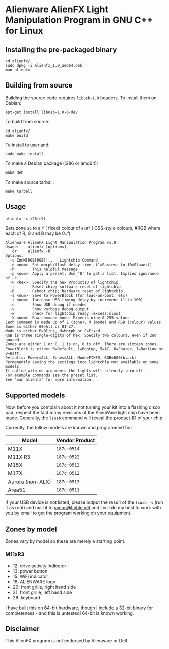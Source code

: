 
# Alienware AlienFX Light Manipulation Program in GNU C++ for Linux


## Installing the pre-packaged binary

    cd alienfx/
    sudo dpkg -i alienfx_1.0_amd64.deb
    man alienfx


## Building from source

Building the source code requires `libusb-1.0` headers.  To install them on Debian:

    apt-get install libusb-1.0-0-dev

To build from source:

    cd alienfx/
    make build

To install to userland:

    sudo make install

To make a Debian package (i386 or amd64):

    make deb

To make source tarball:

    make tarball


## Usage

    alienfx -c z26fc9f

Sets zone `26` to a `f` ( fixed) colour of `#c9f` ( CSS-style colours, #RGB
where each of R, G and B may be 0..f)

    Alienware AlienFX Light Manipulation Program v1.0
    Usage:    alienfx [options]
       or     alienfx -h
    Options:
      -c ZnnM[RGB[RGB]]..   Lightchip Command
      -d <num>  Set morph/flash delay time. (1=Fastest to 10=Slowest)
      -h        This helpful message
      -p <num>  Apply a preset. Use '0' to get a list. Implies ignorance of -c.
      -P <hex>  Specify the hex ProductID of lightchip
      -r        Reset chip; software reset of lightchip
      -R        Reboot chip; hardware reset of lightchip
      -s <num>  Save to PowerBlock (for load-on-boot, etc)
      -t <num>  Increase USB timing delay by increment (1 to 100)
      -u        Show USB debug if needed
      -v        Show verbose debug output
      -w        Check for lightchip ready (excess,slow)
      -X <num>  Raw command mode. Expects nine 0-255 values
    Each Command is made up of Z (zone), M (mode) and RGB (colour) values.
    Zone is either 00=All or 01-27.
    Mode is either B=Blink, M=Morph or F=Fixed.
    RGB is three single-digits of hex. Specify two colours, even if 2nd unused.
    Zones are either 1 or 0. 1 is on, 0 is off. There are sixteen zones.
    PowerBlock is either 0=Default, 1=Bootup, 5=AC, 6=Charge, 7=BattLow or 8=Batt.
    Defaults: Power=ALL, Zones=ALL, Mode=FIXED, RGB=000(black)
    Permanently saving the settings into lightchip not available on some models.
    If called with no arguments the lights will silently turn off.
    For example commands see the preset list.
    See 'man alienfx' for more information.


## Supported models

Now, before you complain about it not turning your kit into a flashing disco
pad, respect the fact many revisions of the AlienWare light chip have been
made.   Generally, the `lsusb` command will reveal the product-ID of your chip.

Currently, the follow models are known and programmed for:

Model            | Vendor:Product
-----------------|---------------
M11X             | `187c:0514`
M11X R3          | `187c:0522`
M15X             | `187c:0512`
M17X             | `187c:0512`
Aurora (non-ALX) | `187c:0513`
Area51           | `187c:0511`

If your USB device is not listed, please output the result of the `lsusb -v`
(run it as root) and mail it to <simon@tibble.net> and I will do my best to
work with you by email to get the program working on your equipment.


## Zones by model

Zones vary by model so these are merely a starting point.

### M11xR3

  - 12: drive activity indicator
  - 13: power button
  - 15: WiFi indicator
  - 18: ALIENWARE logo
  - 20: front grille, right hand side
  - 21: front grille, left hand side
  - 26: keyboard



I have built this on 64-bit hardware, though I include a 32-bit binary for
completeness - and this is untested!  64-bit is known working.


## Disclaimer

This AlienFX program is not endorsed by Alienware or Dell.

